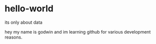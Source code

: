 # hello-world
its only about data


hey my name is godwin and im learning github for various development reasons.
